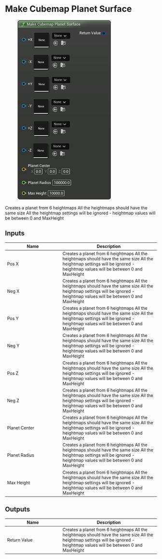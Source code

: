 # Make Cubemap Planet Surface

<div align="left" data-full-width="false">

<figure><img src="../../../.gitbook/assets/Make_Cubemap_Planet_Surface.png" alt=""><figcaption></figcaption></figure>

</div>

Creates a planet from 6 heightmaps All the heightmaps should have the same size All the heightmap settings will be ignored - heightmap values will be between 0 and MaxHeight

## Inputs

<table><thead><tr><th width="170">Name</th><th>Description</th></tr></thead><tbody><tr><td>Pos X</td><td>Creates a planet from 6 heightmaps All the heightmaps should have the same size All the heightmap settings will be ignored - heightmap values will be between 0 and MaxHeight</td></tr><tr><td>Neg X</td><td>Creates a planet from 6 heightmaps All the heightmaps should have the same size All the heightmap settings will be ignored - heightmap values will be between 0 and MaxHeight</td></tr><tr><td>Pos Y</td><td>Creates a planet from 6 heightmaps All the heightmaps should have the same size All the heightmap settings will be ignored - heightmap values will be between 0 and MaxHeight</td></tr><tr><td>Neg Y</td><td>Creates a planet from 6 heightmaps All the heightmaps should have the same size All the heightmap settings will be ignored - heightmap values will be between 0 and MaxHeight</td></tr><tr><td>Pos Z</td><td>Creates a planet from 6 heightmaps All the heightmaps should have the same size All the heightmap settings will be ignored - heightmap values will be between 0 and MaxHeight</td></tr><tr><td>Neg Z</td><td>Creates a planet from 6 heightmaps All the heightmaps should have the same size All the heightmap settings will be ignored - heightmap values will be between 0 and MaxHeight</td></tr><tr><td>Planet Center</td><td>Creates a planet from 6 heightmaps All the heightmaps should have the same size All the heightmap settings will be ignored - heightmap values will be between 0 and MaxHeight</td></tr><tr><td>Planet Radius</td><td>Creates a planet from 6 heightmaps All the heightmaps should have the same size All the heightmap settings will be ignored - heightmap values will be between 0 and MaxHeight</td></tr><tr><td>Max Height</td><td>Creates a planet from 6 heightmaps All the heightmaps should have the same size All the heightmap settings will be ignored - heightmap values will be between 0 and MaxHeight</td></tr></tbody></table>

## Outputs

<table><thead><tr><th width="170">Name</th><th>Description</th></tr></thead><tbody><tr><td>Return Value</td><td>Creates a planet from 6 heightmaps All the heightmaps should have the same size All the heightmap settings will be ignored - heightmap values will be between 0 and MaxHeight</td></tr></tbody></table>
